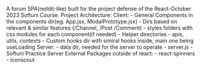 A forum SPA(reddit-like) built for the project defense of the React-October 2023 Softuni Course.
Project Architecture:
  Client:
    - General Components in the components dir(eg. App.jsx, ModalPrototype.jsx)
    - Dirs based on relevant & similar features (/Channel, /Post /Comment)
        - styles folders with css modules for each component(if needed)
    - Helper directories - apis, utils, contexts
    - Custom hooks dir with simiral hooks inside, main one being useLoading 
  Server:
    - data dir, needed for the server to operate
    - server.js - Softuni Practice Server
  External Packages outside of react:
    - react-spinners
    - iconscout

